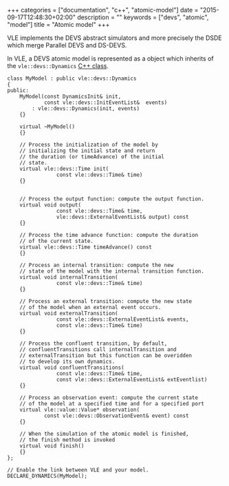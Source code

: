 +++
categories = ["documentation", "c++", "atomic-model"]
date = "2015-09-17T12:48:30+02:00"
description = ""
keywords = ["devs", "atomic", "model"]
title = "Atomic model"
+++


VLE implements the DEVS abstract simulators and more precisely the DSDE which merge Parallel DEVS and DS-DEVS.

In VLE, a DEVS atomic model is represented as a object which inherits of the `vle::devs::Dynamics` [C++ class](https://github.com/vle-forge/vle/blob/master/src/vle/devs/Dynamics.hpp).

    class MyModel : public vle::devs::Dynamics
    {
    public:
        MyModel(const DynamicsInit& init,
                const vle::devs::InitEventList&  events)
            : vle::devs::Dynamics(init, events)
        {}

        virtual ~MyModel()
        {}

        // Process the initialization of the model by
        // initializing the initial state and return
        // the duration (or timeAdvance) of the initial
        // state.
        virtual vle::devs::Time init(
                    const vle::devs::Time& time)
        {}


        // Process the output function: compute the output function.
        virtual void output(
                    const vle::devs::Time& time,
                    vle::devs::ExternalEventList& output) const
        {}

        // Process the time advance function: compute the duration
        // of the current state.
        virtual vle::devs::Time timeAdvance() const
        {}

        // Process an internal transition: compute the new
        // state of the model with the internal transition function.
        virtual void internalTransition(
                    const vle::devs::Time& time)
        {}

        // Process an external transition: compute the new state
        // of the model when an external event occurs.
        virtual void externalTransition(
                    const vle::devs::ExternalEventList& events,
                    const vle::devs::Time& time)
        {}

        // Process the confluent transition, by default,
        // confluentTransitions call internalTransition and
        // externalTransition but this function can be overidden
        // to develop its own dynamics.
        virtual void confluentTransitions(
                    const vle::devs::Time& time,
                    const vle::devs::ExternalEventList& extEventlist)
        {}

        // Process an observation event: compute the current state
        // of the model at a specified time and for a specified port
        virtual vle::value::Value* observation(
                const vle::devs::ObservationEvent& event) const
        {}

        // When the simulation of the atomic model is finished,
        // the finish method is invoked
        virtual void finish()
        {}
    };

    // Enable the link between VLE and your model.
    DECLARE_DYNAMICS(MyModel);


